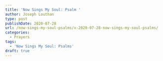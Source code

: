 ```yaml
---
title: 'Now Sings My Soul: Psalm '
author: Joseph Louthan
type: post
publishDate: 2020-07-28
url: /now-sings-my-soul-psalms/x-2020-07-28-now-sings-my-soul-psalms/
categories:
  - Prayers
tags:
  - 'Now Sings My Soul: Psalms'
draft: true
---
```

